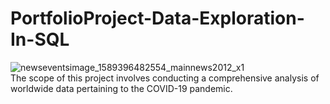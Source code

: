 # PortfolioProject-Data-Exploration-In-SQL
![newseventsimage_1589396482554_mainnews2012_x1](https://user-images.githubusercontent.com/129122755/232255801-e6f422e7-4876-467d-9451-81832fdf7840.jpg)
<br>
The scope of this project involves conducting a comprehensive analysis of worldwide data pertaining <rbr> to the COVID-19 pandemic.
